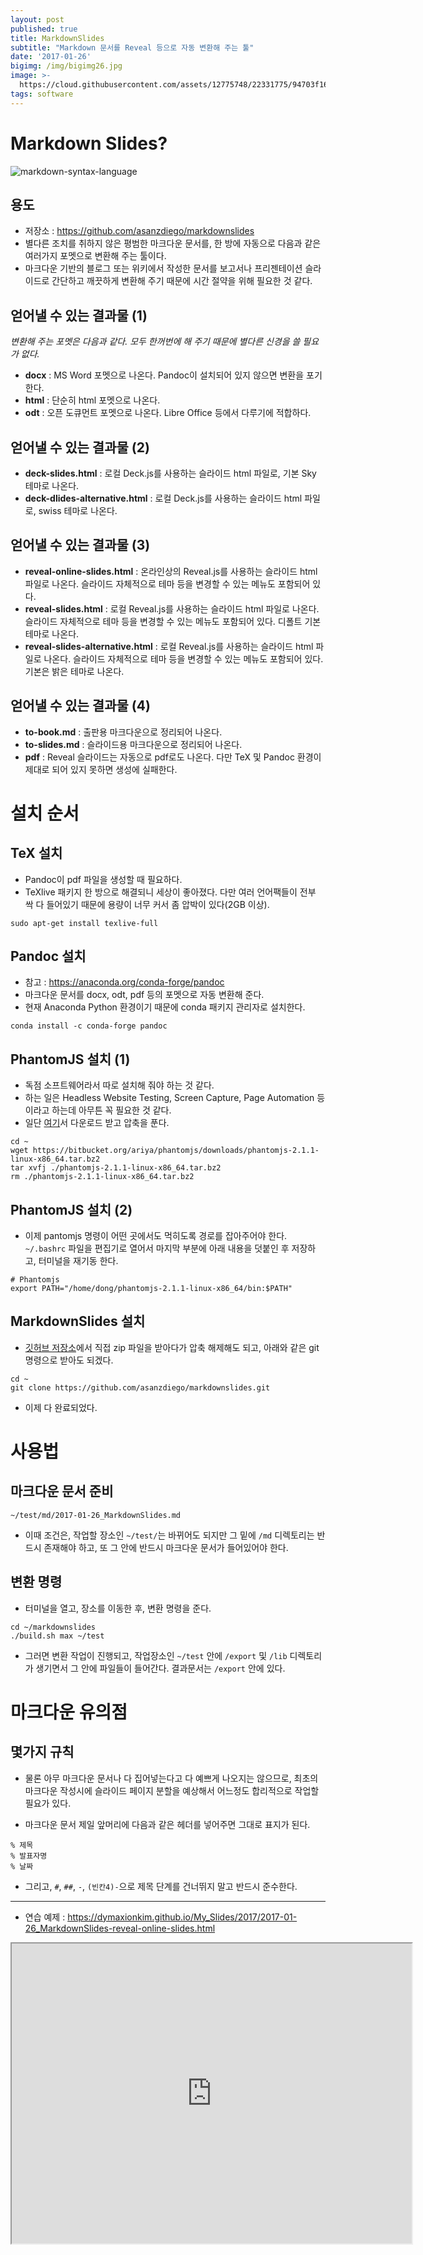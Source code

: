 ```yaml
---
layout: post
published: true
title: MarkdownSlides
subtitle: "Markdown 문서를 Reveal 등으로 자동 변환해 주는 툴"
date: '2017-01-26'
bigimg: /img/bigimg26.jpg
image: >-
  https://cloud.githubusercontent.com/assets/12775748/22331775/94703f16-e410-11e6-9bdc-53c801f470e4.png
tags: software
---
```



# Markdown Slides?

![markdown-syntax-language](https://cloud.githubusercontent.com/assets/12775748/22331775/94703f16-e410-11e6-9bdc-53c801f470e4.png)


## 용도

- 저장소 : <https://github.com/asanzdiego/markdownslides>
- 별다른 조치를 취하지 않은 평범한 마크다운 문서를, 한 방에 자동으로 다음과 같은 여러가지 포멧으로 변환해 주는 툴이다.
- 마크다운 기반의 블로그 또는 위키에서 작성한 문서를 보고서나 프리젠테이션 슬라이드로 간단하고 깨끗하게 변환해 주기 때문에 시간 절약을 위해 필요한 것 같다.


## 얻어낼 수 있는 결과물 (1)

_변환해 주는 포멧은 다음과 같다.  모두 한꺼번에 해 주기 때문에 별다른 신경을 쓸 필요가 없다._

- __docx__ : MS Word 포멧으로 나온다.  Pandoc이 설치되어 있지 않으면 변환을 포기한다.
- __html__ : 단순히 html 포멧으로 나온다.
- __odt__ : 오픈 도큐먼트 포멧으로 나온다.  Libre Office 등에서 다루기에 적합하다.

## 얻어낼 수 있는 결과물 (2)

- __deck-slides.html__ : 로컬 Deck.js를 사용하는 슬라이드 html 파일로, 기본 Sky 테마로 나온다.
- __deck-dlides-alternative.html__ : 로컬 Deck.js를 사용하는 슬라이드 html 파일로, swiss 테마로 나온다.

## 얻어낼 수 있는 결과물 (3)

- __reveal-online-slides.html__ : 온라인상의 Reveal.js를 사용하는 슬라이드 html 파일로 나온다.  슬라이드 자체적으로 테마 등을 변경할 수 있는 메뉴도 포함되어 있다.
- __reveal-slides.html__ : 로컬 Reveal.js를 사용하는 슬라이드 html 파일로 나온다.  슬라이드 자체적으로 테마 등을 변경할 수 있는 메뉴도 포함되어 있다.  디폴트 기본 테마로 나온다.
- __reveal-slides-alternative.html__ : 로컬 Reveal.js를 사용하는 슬라이드 html 파일로 나온다.  슬라이드 자체적으로 테마 등을 변경할 수 있는 메뉴도 포함되어 있다.  기본은 밝은 테마로 나온다.

## 얻어낼 수 있는 결과물 (4)

- __to-book.md__ : 출판용 마크다운으로 정리되어 나온다.
- __to-slides.md__ : 슬라이드용 마크다운으로 정리되어 나온다.
- __pdf__ : Reveal 슬라이드는 자동으로 pdf로도 나온다.  다만 TeX 및 Pandoc 환경이 제대로 되어 있지 못하면 생성에 실패한다.


# 설치 순서

## TeX 설치

- Pandoc이 pdf 파일을 생성할 때 필요하다.
- TeXlive 패키지 한 방으로 해결되니 세상이 좋아졌다.  다만 여러 언어팩들이 전부 싹 다 들어있기 때문에 용량이 너무 커서 좀 압박이 있다(2GB 이상).

```
sudo apt-get install texlive-full
```


## Pandoc 설치

- 참고 : https://anaconda.org/conda-forge/pandoc
- 마크다운 문서를 docx, odt, pdf 등의 포멧으로 자동 변환해 준다.
- 현재 Anaconda Python 환경이기 때문에 conda 패키지 관리자로 설치한다.

```
conda install -c conda-forge pandoc
```


## PhantomJS 설치 (1)

- 독점 소프트웨어라서 따로 설치해 줘야 하는 것 같다.
- 하는 일은 Headless Website Testing, Screen Capture, Page Automation 등이라고 하는데 아무튼 꼭 필요한 것 같다.
- 일단 [여기](http://phantomjs.org/download.html)서 다운로드 받고 압축을 푼다.

```
cd ~
wget https://bitbucket.org/ariya/phantomjs/downloads/phantomjs-2.1.1-linux-x86_64.tar.bz2
tar xvfj ./phantomjs-2.1.1-linux-x86_64.tar.bz2
rm ./phantomjs-2.1.1-linux-x86_64.tar.bz2
```

## PhantomJS 설치 (2)

- 이제 pantomjs 명령이 어떤 곳에서도 먹히도록 경로를 잡아주어야 한다.  `~/.bashrc` 파일을 편집기로 열어서 마지막 부분에 아래 내용을 덧붙인 후 저장하고, 터미널을 재기동 한다.

```
# Phantomjs
export PATH="/home/dong/phantomjs-2.1.1-linux-x86_64/bin:$PATH"
```


## MarkdownSlides 설치

- [깃허브 저장소](https://github.com/asanzdiego/markdownslides)에서 직접 zip 파일을 받아다가 압축 해제해도 되고, 아래와 같은 git 명령으로 받아도 되겠다.

```
cd ~
git clone https://github.com/asanzdiego/markdownslides.git
```

- 이제 다 완료되었다.

# 사용법

## 마크다운 문서 준비

```
~/test/md/2017-01-26_MarkdownSlides.md
```

- 이때 조건은, 작업할 장소인 `~/test/`는 바뀌어도 되지만 그 밑에 `/md` 디렉토리는 반드시 존재해야 하고, 또 그 안에 반드시 마크다운 문서가 들어있어야 한다.


## 변환 명령

- 터미널을 열고, 장소를 이동한 후, 변환 명령을 준다.

```
cd ~/markdownslides
./build.sh max ~/test
```

- 그러면 변환 작업이 진행되고, 작업장소인 `~/test` 안에 `/export` 및 `/lib` 디렉토리가 생기면서 그 안에 파일들이 들어간다.  결과문서는 `/export` 안에 있다.


# 마크다운 유의점

## 몇가지 규칙

- 물론 아무 마크다운 문서나 다 집어넣는다고 다 예쁘게 나오지는 않으므로, 최초의 마크다운 작성시에 슬라이드 페이지 분할을 예상해서 어느정도 합리적으로 작업할 필요가 있다.

- 마크다운 문서 제일 앞머리에 다음과 같은 헤더를 넣어주면 그대로 표지가 된다.

```
% 제목
% 발표자명
% 날짜
```

- 그리고, `#`, `##`, `-`, `(빈칸4)-`으로 제목 단계를 건너뛰지 말고 반드시 준수한다.


-----

* 연습 예제 : <https://dymaxionkim.github.io/My_Slides/2017/2017-01-26_MarkdownSlides-reveal-online-slides.html>

<iframe src="https://dymaxionkim.github.io/My_Slides/2017/2017-01-26_MarkdownSlides-reveal-online-slides.html" width="640" height="480">

# 끝!



